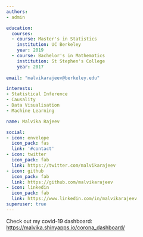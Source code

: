 ```yaml
---
authors:
- admin

education:
  courses:
  - course: Master's in Statistics
    institution: UC Berkeley
    year: 2019
  - course: Bachelor's in Mathematics
    institution: St Stephen's College
    year: 2017
    
email: "malvikarajeev@berkeley.edu"

interests:
- Statistical Inference
- Causality
- Data Visualisation
- Machine Learning

name: Malvika Rajeev

social:
- icon: envelope
  icon_pack: fas
  link: '#contact'
- icon: twitter
  icon_pack: fab
  link: https://twitter.com/malvikarajeev
- icon: github
  icon_pack: fab
  link: https://github.com/malvikarajeev
- icon: linkedin
  icon_pack: fab
  link: https://www.linkedin.com/in/malvikarajeev
superuser: true
---
```

Check out my covid-19 dashboard: https://malvika.shinyapps.io/corona_dashboard/
